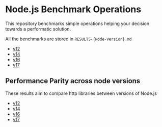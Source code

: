 # Node.js Benchmark Operations

This repository benchmarks simple operations helping your decision towards a performatic solution.

All the benchmarks are stored in `RESULTS-{Node-Version}.md`

- [v12](./RESULTS-v12.md)
- [v14](./RESULTS-v14.md)
- [v16](./RESULTS-v16.md)
- [v17](./RESULTS-v17.md)

## Performance Parity across node versions

These results aim to compare http libraries between versions of Node.js

- [v12](./RESULTS-HTTP-v12.md)
- [v14](./RESULTS-HTTP-v14.md)
- [v16](./RESULTS-HTTP-v16.md)
- [v17](./RESULTS-HTTP-v17.md)
